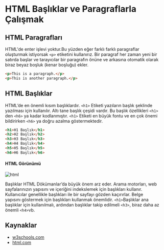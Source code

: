 # HTML Başlıklar ve Paragraflarla Çalışmak 

## HTML Paragrafları
HTML'de enter işlevi yoktur.Bu yüzden eğer farklı farklı paragraflar oluşturmak istiyorsak `<p>` etiketini kullanırız.
Bir paragraf her zaman yeni bir satırda başlar ve tarayıcılar bir paragrafın önüne ve arkasına otomatik olarak biraz beyaz boşluk (kenar boşluğu) ekler.

```html
<p>This is a paragraph.</p>
<p>This is another paragraph.</p>

```

## HTML Başlıklar 
HTML’de  en önemli kısım başlıklardır. `<h1>` Etiketi yazıların başlık şeklinde yazılması için kullanılır. Altı tane başlık çeşidi vardır. Bu başlık özellikleri `<h1>` den `<h6>` ya kadar kodlanmıştır. `<h1>` Etiketi en büyük fontu ve en çok önemi bildirirken `<h6>` ya doğru azalma göstermektedir.

```html
<h1>H1 Başlık</h1>
<h2>H2 Başlık</h2>
<h3>H3 Başlık</h3>
<h4>H4 Başlık</h4>
<h5>H5 Başlık</h5>
<h6>H6 Başlık</h6>
```
#### HTML Görünümü
![html](https://user-images.githubusercontent.com/74019386/103456246-57e91380-4d05-11eb-8bc3-0c6566057f58.PNG)

Başlıklar HTML Dökümanlar’da büyük önem arz eder. Arama motorları, web sayfalarınızın yapısını ve içeriğini indekslemek için başlıkları kullanır.
Kullanıcılar genellikle başlıkları ile bir sayfayı gözden kaçırırlar. Belge yapısını göstermek için başlıkları kullanmak önemlidir.
`<h1>`Başlıklar ana başlıklar için kullanılmalı, ardından başlıklar takip edilmeli `<h3>`, biraz daha az önemli `<h4>`vb. 



## Kaynaklar
- [w3schools.com](https://www.w3schools.com/html/html_paragraphs.asp)
- [html.com](https://html.com/paragraphs/)
